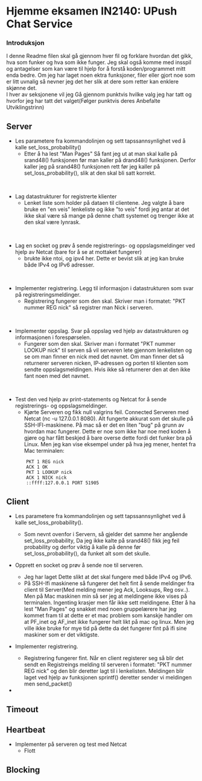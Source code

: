 # Hjemme eksamen IN2140: UPush Chat Service

### Introduksjon
I denne Readme filen skal gå gjennom hver fil og forklare hvordan det gikk, hva som funker og hva som ikke funger. Jeg skal også komme med insspil og antagelser som kan være til hjelp for å forstå koden/programmet mitt enda bedre. Om jeg har laget noen ektra funksjoner, filer eller gjort noe som er litt uvnalig så nevner jeg det her slik at dere som retter kan enklere skjønne det.<br />
I hver av seksjonene vil jeg Gå gjennom punktvis hvilke valg jeg har tatt og hvorfor jeg har tatt det valget(Følger punktvis deres Anbefalte Utviklingstrinn) 

## Server
* Les parametere fra kommandolinjen og sett tapssannsynlighet ved å kalle
set_loss_probability()
  * Etter å ha lest "Man Pages" Så fant jeg ut at man skal kalle på srand48() funksjonen før man kaller på drand48() funksjonen. Derfor kaller jeg på srand48() funksjonen rett før jeg kaller på set_loss_probability(), slik at den skal bli satt korrekt. 
<br />

* Lag datastrukturer for registrerte klienter
  * Lenket liste som holder på dataen til clientene. Jeg valgte å bare bruke en "en veis" lenkeliste og ikke "to veis" fordi jeg antar at det ikke skal være så mange på denne chatt systemet og trenger ikke at den skal være lynrask.

<br />

* Lag en socket og prøv å sende registrerings- og oppslagsmeldinger ved hjelp av Netcat
(bare for å se at mottaket fungerer)
  * brukte ikke ntoi, og ipv4 her. Dette er bevist slik at jeg kan bruke både IPv4 og IPv6 adresser. 

<br />

* Implementer registrering. Legg til informasjon i datastrukturen som svar på
registreringsmeldinger.
  * Registrering fungerer som den skal. Skriver man i formatet: "PKT nummer REG nick" så registrer man Nick i serveren.


<br />

* Implementer oppslag. Svar på oppslag ved hjelp av datastrukturen og informasjonen i
forespørselen.
  * Fungerer som den skal. Skriver man i formatet "PKT nummer LOOKUP nick" til serven så vil serveren lete gjennom lenkelisten og se om man finner en nick med det navnet. Om man finner det så returnerer serveren nicken, IP-adressen og porten til klienten som sendte oppslagsmeldingen. Hvis ikke så returnerer den at den ikke fant noen med det navnet.


<br />

* Test den ved hjelp av print-statements og Netcat for å sende registrerings- og
oppslagsmeldinger.
  * Kjørte Serveren og fikk null valgrins feil. Connected Serveren med Netcat (nc -u 127.0.0.1 8080). Alt fungerte akkurat som det skulle på SSH-IFI-maskinene. På mac så er det en liten "bug" på grunn av hvordan mac fungerer. Dette er noe som ikke har noe med koden å gjøre og har fått beskjed å bare overse dette fordi det funker bra på Linux. Men jeg kan vise eksempel under på hva jeg mener, hentet fra Mac terminalen:
  ```LOOKUP test
      PKT 1 REG nick
      ACK 1 OK
      PKT 1 LOOKUP nick
      ACK 1 NICK nick
      ::ffff:127.0.0.1 PORT 51905
  ```

## Client
* Les parametere fra kommandolinjen og sett tapssannsynlighet ved å kalle
set_loss_probability().
  * Som nevnt ovenfor i Servern, så gjelder det samme her angående set_loss_probability, Da jeg ikke kalte på srand48() fikk jeg feil probability og derfor viktig å kalle på denne før set_loss_probability(), da funket alt som det skulle.

* Opprett en socket og prøv å sende noe til serveren.
  * Jeg har laget Dette slikt at det skal fungere med både IPv4 og IPv6.
  * På SSH-Ifi maskinene så fungerer det helt fint å sende meldinger fra client til Server(Med melding mener jeg Ack, Looksups, Reg osv..). Men på Mac maskinen min så ser jeg at meldingene ikke vises på terminalen. Ingenting krasjer men får ikke sett meldingene. Etter å ha lest "Man Pages" og snakket med noen gruppelærere har jeg kommet fram til at dette er et mac problem som kanskje handler om at PF_inet og AF_inet ikke fungerer helt likt på mac og linux. Men jeg ville ikke bruke for mye tid på dette da det fungerer fint på ifi sine maskiner som er det viktigste.

* Implementer registrering.
  * Registrering fungerer fint. Når en client registerer seg så blir det sendt en Registreings melding til serveren i formatet: "PKT nummer REG nick" og den blir deretter lagt til i lenkelisten. Meldingen blir laget ved hjelp av funksjonen sprintf() deretter sender vi meldingen men send_packet()

* 



## Timeout

## Heartbeat
* Implementer på serveren og test med Netcat
  * Flott

## Blocking
